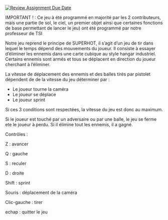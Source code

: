 [![Review Assignment Due Date](https://classroom.github.com/assets/deadline-readme-button-24ddc0f5d75046c5622901739e7c5dd533143b0c8e959d652212380cedb1ea36.svg)](https://classroom.github.com/a/K4tHMYj_)

IMPORTANT ! : Ce jeu à été programmé en majorité par les 2 contributeurs, mais une partie (le sol, le ciel, un premier objet ainsi que certaines fonctions de base permettant de lancer le jeu) ont été programmé par notre professeur de TSI

Notre jeu reprend le principe de SUPERHOT, il s’agit d’un jeu de tir dans lequel le temps dépend des mouvements du joueur.
Il consiste à essayer d’éliminer les ennemis dans une carte cubique au style hangar industriel.  Certains ennemis sont armés et tous se déplacent en direction du joueur cherchant à l’éliminer.

La vitesse de déplacement des ennemis et des balles tirés par pistolet dépendent de de la vitesse du jeu déterminer par :
- Le joueur tourne la caméra 
- Le joueur se déplace 
- Le joueur sprint 

Si ces 3 conditions sont respectées, la vitesse du jeu est donc au maximum.

Si le joueur est touché par un adversaire ou par une balle, le jeu se ferme ete le joueur à perdu.
Si il élimine tout les ennemis, il a gagné.



Contrôles :

Z : avancer

Q : gauche

S : reculer

D : droite

Shift : sprint

Souris : déplacement de la caméra

Clic-gauche : tirer

echap : quitter le jeu
